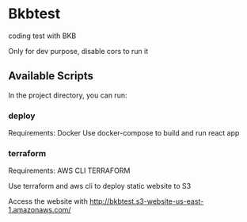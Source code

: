 # Bkbtest

coding test with BKB

Only for dev purpose, disable cors to run it

## Available Scripts

In the project directory, you can run:

### deploy

Requirements:
Docker
Use docker-compose to build and run react app

### terraform

Requirements:
AWS CLI
TERRAFORM

Use terraform and aws cli to deploy static website to S3

Access the website with http://bkbtest.s3-website-us-east-1.amazonaws.com/
